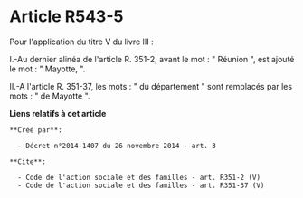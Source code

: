 # Article R543-5

Pour l'application du titre V du livre III : 

I.-Au dernier alinéa de l'article R. 351-2, avant le mot : " Réunion ", est ajouté le mot : " Mayotte, ". 

II.-A l'article R. 351-37, les mots : " du département " sont remplacés par les mots : " de Mayotte ".

**Liens relatifs à cet article**

	**Créé par**:

	  - Décret n°2014-1407 du 26 novembre 2014 - art. 3

	**Cite**:

	  - Code de l'action sociale et des familles - art. R351-2 (V)
	  - Code de l'action sociale et des familles - art. R351-37 (V)
